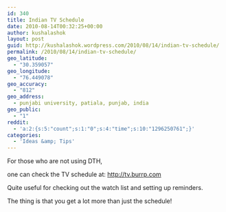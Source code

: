 ```yaml
---
id: 340
title: Indian TV Schedule
date: 2010-08-14T00:32:25+00:00
author: kushalashok
layout: post
guid: http://kushalashok.wordpress.com/2010/08/14/indian-tv-schedule/
permalink: /2010/08/14/indian-tv-schedule/
geo_latitude:
  - "30.359057"
geo_longitude:
  - "76.449078"
geo_accuracy:
  - "812"
geo_address:
  - punjabi university, patiala, punjab, india
geo_public:
  - "1"
reddit:
  - 'a:2:{s:5:"count";s:1:"0";s:4:"time";s:10:"1296250761";}'
categories:
  - 'Ideas &amp; Tips'
---
```

For those who are not using DTH,
  
one can check the TV schedule at: <http://tv.burrp.com>

Quite useful for checking out the watch list and setting up reminders.

The thing is that you get a lot more than just the schedule!